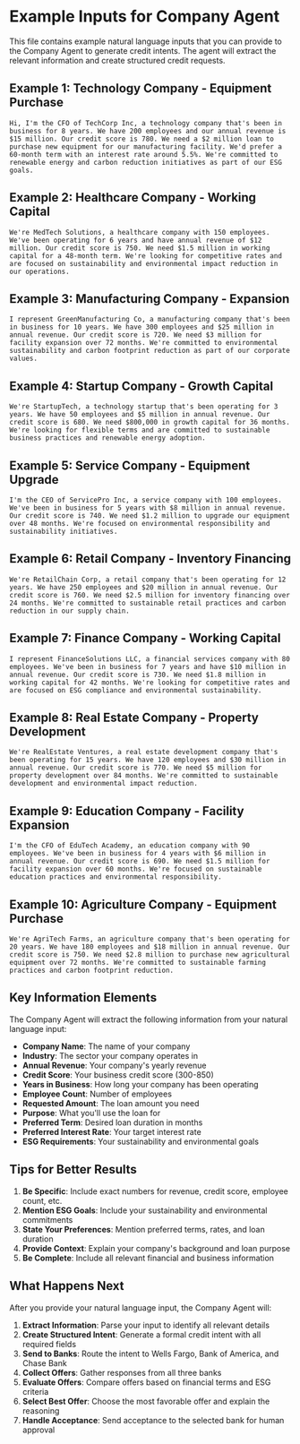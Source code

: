 # Example Inputs for Company Agent

This file contains example natural language inputs that you can provide to the Company Agent to generate credit intents. The agent will extract the relevant information and create structured credit requests.

## Example 1: Technology Company - Equipment Purchase

```
Hi, I'm the CFO of TechCorp Inc, a technology company that's been in business for 8 years. We have 200 employees and our annual revenue is $15 million. Our credit score is 780. We need a $2 million loan to purchase new equipment for our manufacturing facility. We'd prefer a 60-month term with an interest rate around 5.5%. We're committed to renewable energy and carbon reduction initiatives as part of our ESG goals.
```

## Example 2: Healthcare Company - Working Capital

```
We're MedTech Solutions, a healthcare company with 150 employees. We've been operating for 6 years and have annual revenue of $12 million. Our credit score is 750. We need $1.5 million in working capital for a 48-month term. We're looking for competitive rates and are focused on sustainability and environmental impact reduction in our operations.
```

## Example 3: Manufacturing Company - Expansion

```
I represent GreenManufacturing Co, a manufacturing company that's been in business for 10 years. We have 300 employees and $25 million in annual revenue. Our credit score is 720. We need $3 million for facility expansion over 72 months. We're committed to environmental sustainability and carbon footprint reduction as part of our corporate values.
```

## Example 4: Startup Company - Growth Capital

```
We're StartupTech, a technology startup that's been operating for 3 years. We have 50 employees and $5 million in annual revenue. Our credit score is 680. We need $800,000 in growth capital for 36 months. We're looking for flexible terms and are committed to sustainable business practices and renewable energy adoption.
```

## Example 5: Service Company - Equipment Upgrade

```
I'm the CEO of ServicePro Inc, a service company with 100 employees. We've been in business for 5 years with $8 million in annual revenue. Our credit score is 740. We need $1.2 million to upgrade our equipment over 48 months. We're focused on environmental responsibility and sustainability initiatives.
```

## Example 6: Retail Company - Inventory Financing

```
We're RetailChain Corp, a retail company that's been operating for 12 years. We have 250 employees and $20 million in annual revenue. Our credit score is 760. We need $2.5 million for inventory financing over 24 months. We're committed to sustainable retail practices and carbon reduction in our supply chain.
```

## Example 7: Finance Company - Working Capital

```
I represent FinanceSolutions LLC, a financial services company with 80 employees. We've been in business for 7 years and have $10 million in annual revenue. Our credit score is 730. We need $1.8 million in working capital for 42 months. We're looking for competitive rates and are focused on ESG compliance and environmental sustainability.
```

## Example 8: Real Estate Company - Property Development

```
We're RealEstate Ventures, a real estate development company that's been operating for 15 years. We have 120 employees and $30 million in annual revenue. Our credit score is 770. We need $5 million for property development over 84 months. We're committed to sustainable development and environmental impact reduction.
```

## Example 9: Education Company - Facility Expansion

```
I'm the CFO of EduTech Academy, an education company with 90 employees. We've been in business for 4 years with $6 million in annual revenue. Our credit score is 690. We need $1.5 million for facility expansion over 60 months. We're focused on sustainable education practices and environmental responsibility.
```

## Example 10: Agriculture Company - Equipment Purchase

```
We're AgriTech Farms, an agriculture company that's been operating for 20 years. We have 180 employees and $18 million in annual revenue. Our credit score is 750. We need $2.8 million to purchase new agricultural equipment over 72 months. We're committed to sustainable farming practices and carbon footprint reduction.
```

## Key Information Elements

The Company Agent will extract the following information from your natural language input:

- **Company Name**: The name of your company
- **Industry**: The sector your company operates in
- **Annual Revenue**: Your company's yearly revenue
- **Credit Score**: Your business credit score (300-850)
- **Years in Business**: How long your company has been operating
- **Employee Count**: Number of employees
- **Requested Amount**: The loan amount you need
- **Purpose**: What you'll use the loan for
- **Preferred Term**: Desired loan duration in months
- **Preferred Interest Rate**: Your target interest rate
- **ESG Requirements**: Your sustainability and environmental goals

## Tips for Better Results

1. **Be Specific**: Include exact numbers for revenue, credit score, employee count, etc.
2. **Mention ESG Goals**: Include your sustainability and environmental commitments
3. **State Your Preferences**: Mention preferred terms, rates, and loan duration
4. **Provide Context**: Explain your company's background and loan purpose
5. **Be Complete**: Include all relevant financial and business information

## What Happens Next

After you provide your natural language input, the Company Agent will:

1. **Extract Information**: Parse your input to identify all relevant details
2. **Create Structured Intent**: Generate a formal credit intent with all required fields
3. **Send to Banks**: Route the intent to Wells Fargo, Bank of America, and Chase Bank
4. **Collect Offers**: Gather responses from all three banks
5. **Evaluate Offers**: Compare offers based on financial terms and ESG criteria
6. **Select Best Offer**: Choose the most favorable offer and explain the reasoning
7. **Handle Acceptance**: Send acceptance to the selected bank for human approval

